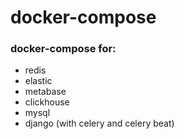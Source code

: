 # docker-compose
### docker-compose for:
- redis
- elastic
- metabase
- clickhouse
- mysql
- django (with celery and celery beat)
